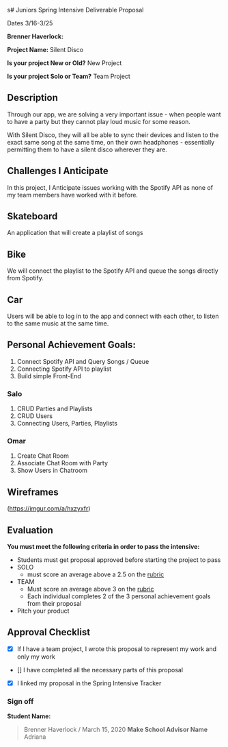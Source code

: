 s# Juniors Spring Intensive Deliverable Proposal

Dates 3/16-3/25

**Brenner Haverlock:** 


**Project Name:** 
Silent Disco


**Is your project New or Old?**
New Project


**Is your project Solo or Team?**
Team Project


## Description

Through our app, we are solving a very important issue - when people want to have a party
but they cannot play loud music for some reason.

With Silent Disco, they will all be able to sync their devices and listen to the exact same
song at the same time, on their own headphones - essentially permitting them to have a silent
disco wherever they are.

## Challenges I Anticipate

In this project, I Anticipate issues working with the Spotify API as none of my team members
have worked with it before.

## Skateboard

An application that will create a playlist of songs
 
## Bike

We will connect the playlist to the Spotify API and queue the songs directly from Spotify.

## Car

Users will be able to log in to the app and connect with each other, to listen to the same
music at the same time.


## Personal Achievement Goals:

1. Connect Spotify API and Query Songs / Queue 
2. Connecting Spotify API to playlist
3. Build simple Front-End

### Salo

1. CRUD Parties and Playlists
2. CRUD Users
3. Connecting Users, Parties, Playlists

### Omar

1. Create Chat Room
2. Associate Chat Room with Party
3. Show Users in Chatroom


## Wireframes

(https://imgur.com/a/hxzyxfr)

## Evaluation

**You must meet the following criteria in order to pass the intensive:**

- Students must get proposal approved before starting the project to pass
- SOLO 
    - must score an average above a 2.5 on the [rubric]
- TEAM 
    - Must score an average above 3 on the [rubric]
    - Each individual completes 2 of the 3 personal achievement goals from their proposal
- Pitch your product

[rubric]:https://docs.google.com/document/d/1IOQDmohLBEBT-hyr-2vgw1mbZUNsq3fHxVfH0oRmVt0/edit


## Approval Checklist
- [X] If I have a team project, I wrote this proposal to represent my work and only my work
- [] I have completed all the necessary parts of this proposal
- [X] I linked my proposal in the Spring Intensive Tracker

### Sign off

**Student Name:**                
> Brenner Haverlock / March 15, 2020
**Make School Advisor Name**
> Adriana
